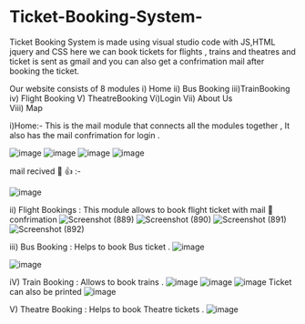 # Ticket-Booking-System-
Ticket Booking System is made using visual studio code with JS,HTML jquery and CSS here we can book tickets for flights , trains and theatres and ticket is sent as gmail and you can also get a confrimation mail after booking the ticket.

Our website consists of 8 modules 
i) Home ii) Bus Booking iii)TrainBooking iv) Flight Booking V) TheatreBooking Vi)Login Vii) About Us <br>
Viii) Map 

i)Home:- This is the mail module that connects all the modules together , It also has the mail confrimation for login .

![image](https://user-images.githubusercontent.com/66934832/133825310-cc3738f8-f73f-4006-a507-628ec8dff4a1.png)
![image](https://user-images.githubusercontent.com/66934832/133825244-4cd6f5d2-d759-4e86-8d6e-d6982bbf1cf9.png)
![image](https://user-images.githubusercontent.com/66934832/133825332-56860162-06c4-48ba-9b42-7429dff9b664.png)
![image](https://user-images.githubusercontent.com/66934832/140611639-29de73d9-ca30-4025-a550-afe4da2b88df.png)

mail recived 📧 👍 :- 

![image](https://user-images.githubusercontent.com/66934832/140611719-55890dde-2eaf-4d11-848b-e557b40878dd.png)


ii) Flight Bookings : This module allows to book flight ticket with mail 📧 confrimation 
![Screenshot (889)](https://user-images.githubusercontent.com/87609938/140053649-17994159-f8d4-44da-803a-56f5114ef716.png)
![Screenshot (890)](https://user-images.githubusercontent.com/87609938/140053737-8cae0613-f132-4950-955a-35dd661627a2.png)
![Screenshot (891)](https://user-images.githubusercontent.com/87609938/140053797-04bdf76d-0ea4-47b0-9b53-42ac40b2719a.png)
![Screenshot (892)](https://user-images.githubusercontent.com/87609938/140053839-d9dea095-786d-434b-9105-ef60c482589c.png)



iii) Bus Booking : Helps to book Bus ticket . 
![image](https://user-images.githubusercontent.com/66934832/140611831-1b156a3a-cf3c-4ec5-8199-2d727a97f5cd.png)

![image](https://user-images.githubusercontent.com/66934832/140611869-4ec49899-9a40-4788-8fb5-ff7ca3a2f2d0.png)

iV) Train Booking : Allows to book trains .
![image](https://user-images.githubusercontent.com/66934832/140612025-3700d479-a246-4d9b-927a-878bfd898be7.png)
![image](https://user-images.githubusercontent.com/66934832/140612101-cc71c4df-3c36-4394-a617-04d78cb30d88.png)
![image](https://user-images.githubusercontent.com/66934832/140612128-8530e62c-8d69-4e6a-8536-dcd024eb1898.png)
Ticket can also be printed
![image](https://user-images.githubusercontent.com/66934832/140612145-c7960701-c51c-4165-88a9-fd4ca44990ee.png)

V) Theatre Booking : Helps to book Theatre tickets .
![image](https://user-images.githubusercontent.com/66934832/140612176-85a12a11-537b-4986-b6cf-e28f24b58d55.png)


